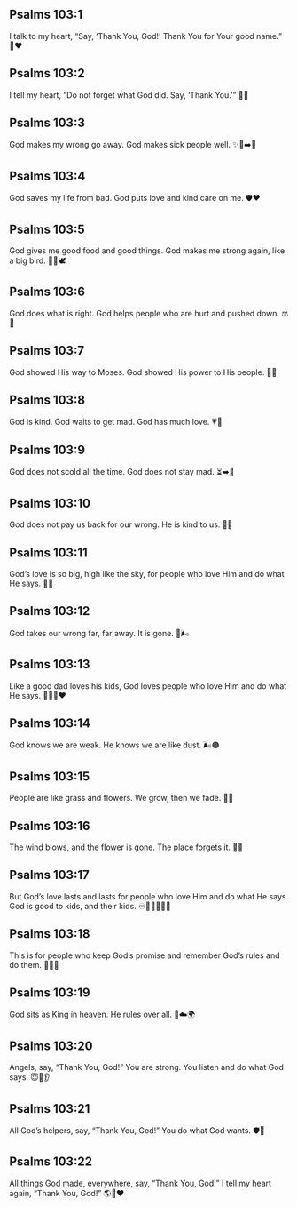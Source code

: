 ## Psalms 103:1
I talk to my heart, “Say, ‘Thank You, God!’ Thank You for Your good name.” 🙌❤️
## Psalms 103:2
I tell my heart, “Do not forget what God did. Say, ‘Thank You.’” 📝🙏
## Psalms 103:3
God makes my wrong go away. God makes sick people well. ✨🤒➡️🙂
## Psalms 103:4
God saves my life from bad. God puts love and kind care on me. 🛡️❤️
## Psalms 103:5
God gives me good food and good things. God makes me strong again, like a big bird. 🍞💪🕊️
## Psalms 103:6
God does what is right. God helps people who are hurt and pushed down. ⚖️🤝
## Psalms 103:7
God showed His way to Moses. God showed His power to His people. 🔆👣
## Psalms 103:8
God is kind. God waits to get mad. God has much love. 💗🙂
## Psalms 103:9
God does not scold all the time. God does not stay mad. ⏳➡️🙂
## Psalms 103:10
God does not pay us back for our wrong. He is kind to us. 🙏💝
## Psalms 103:11
God’s love is so big, high like the sky, for people who love Him and do what He says. 🌌💞
## Psalms 103:12
God takes our wrong far, far away. It is gone. 🧹🌬️
## Psalms 103:13
Like a good dad loves his kids, God loves people who love Him and do what He says. 👨‍👧‍👦❤️
## Psalms 103:14
God knows we are weak. He knows we are like dust. 🌬️🟤
## Psalms 103:15
People are like grass and flowers. We grow, then we fade. 🌱🌸
## Psalms 103:16
The wind blows, and the flower is gone. The place forgets it. 💨🌼
## Psalms 103:17
But God’s love lasts and lasts for people who love Him and do what He says. God is good to kids, and their kids. ♾️💖👨‍👩‍👧‍👦
## Psalms 103:18
This is for people who keep God’s promise and remember God’s rules and do them. 🧠📘✅
## Psalms 103:19
God sits as King in heaven. He rules over all. 👑☁️🌍
## Psalms 103:20
Angels, say, “Thank You, God!” You are strong. You listen and do what God says. 😇💪👂
## Psalms 103:21
All God’s helpers, say, “Thank You, God!” You do what God wants. 🛡️🙌
## Psalms 103:22
All things God made, everywhere, say, “Thank You, God!” I tell my heart again, “Thank You, God!” 🌎🙌❤️
